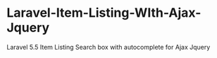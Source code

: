 # Laravel-Item-Listing-WIth-Ajax-Jquery
Laravel 5.5 Item Listing Search box with autocomplete for Ajax Jquery
